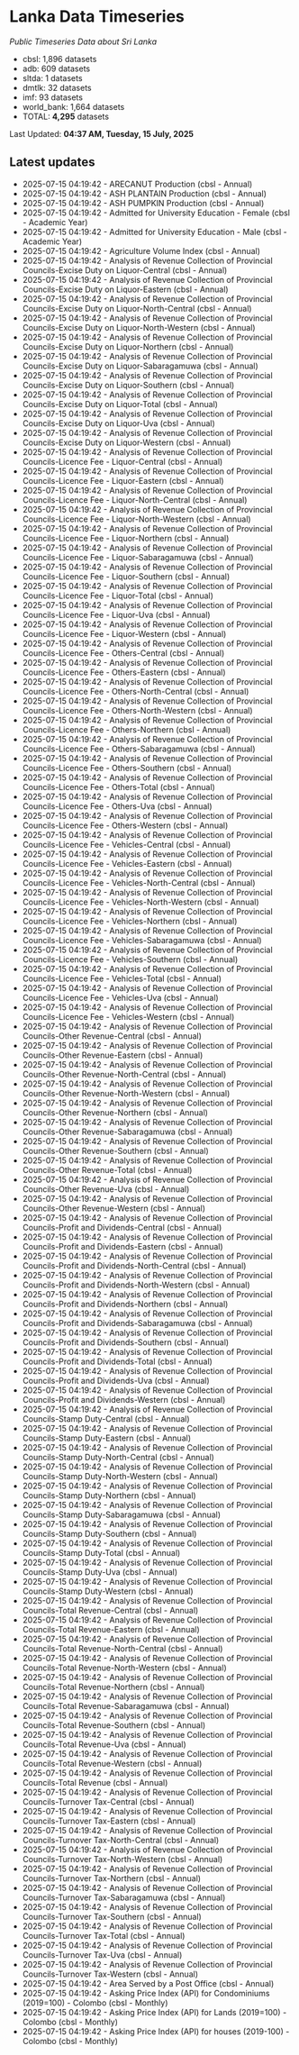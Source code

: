# Lanka Data Timeseries
*Public Timeseries Data about Sri Lanka*

* cbsl: 1,896 datasets
* adb: 609 datasets
* sltda: 1 datasets
* dmtlk: 32 datasets
* imf: 93 datasets
* world_bank: 1,664 datasets
* TOTAL: **4,295** datasets

Last Updated: **04:37 AM, Tuesday, 15 July, 2025**

## Latest updates

* 2025-07-15 04:19:42 - ARECANUT Production (cbsl - Annual)
* 2025-07-15 04:19:42 - ASH PLANTAIN Production (cbsl - Annual)
* 2025-07-15 04:19:42 - ASH PUMPKIN Production (cbsl - Annual)
* 2025-07-15 04:19:42 - Admitted for University Education - Female (cbsl - Academic Year)
* 2025-07-15 04:19:42 - Admitted for University Education - Male (cbsl - Academic Year)
* 2025-07-15 04:19:42 - Agriculture Volume Index (cbsl - Annual)
* 2025-07-15 04:19:42 - Analysis of Revenue Collection of Provincial Councils-Excise Duty on Liquor-Central (cbsl - Annual)
* 2025-07-15 04:19:42 - Analysis of Revenue Collection of Provincial Councils-Excise Duty on Liquor-Eastern (cbsl - Annual)
* 2025-07-15 04:19:42 - Analysis of Revenue Collection of Provincial Councils-Excise Duty on Liquor-North-Central (cbsl - Annual)
* 2025-07-15 04:19:42 - Analysis of Revenue Collection of Provincial Councils-Excise Duty on Liquor-North-Western (cbsl - Annual)
* 2025-07-15 04:19:42 - Analysis of Revenue Collection of Provincial Councils-Excise Duty on Liquor-Northern (cbsl - Annual)
* 2025-07-15 04:19:42 - Analysis of Revenue Collection of Provincial Councils-Excise Duty on Liquor-Sabaragamuwa (cbsl - Annual)
* 2025-07-15 04:19:42 - Analysis of Revenue Collection of Provincial Councils-Excise Duty on Liquor-Southern (cbsl - Annual)
* 2025-07-15 04:19:42 - Analysis of Revenue Collection of Provincial Councils-Excise Duty on Liquor-Total (cbsl - Annual)
* 2025-07-15 04:19:42 - Analysis of Revenue Collection of Provincial Councils-Excise Duty on Liquor-Uva (cbsl - Annual)
* 2025-07-15 04:19:42 - Analysis of Revenue Collection of Provincial Councils-Excise Duty on Liquor-Western (cbsl - Annual)
* 2025-07-15 04:19:42 - Analysis of Revenue Collection of Provincial Councils-Licence Fee - Liquor-Central (cbsl - Annual)
* 2025-07-15 04:19:42 - Analysis of Revenue Collection of Provincial Councils-Licence Fee - Liquor-Eastern (cbsl - Annual)
* 2025-07-15 04:19:42 - Analysis of Revenue Collection of Provincial Councils-Licence Fee - Liquor-North-Central (cbsl - Annual)
* 2025-07-15 04:19:42 - Analysis of Revenue Collection of Provincial Councils-Licence Fee - Liquor-North-Western (cbsl - Annual)
* 2025-07-15 04:19:42 - Analysis of Revenue Collection of Provincial Councils-Licence Fee - Liquor-Northern (cbsl - Annual)
* 2025-07-15 04:19:42 - Analysis of Revenue Collection of Provincial Councils-Licence Fee - Liquor-Sabaragamuwa (cbsl - Annual)
* 2025-07-15 04:19:42 - Analysis of Revenue Collection of Provincial Councils-Licence Fee - Liquor-Southern (cbsl - Annual)
* 2025-07-15 04:19:42 - Analysis of Revenue Collection of Provincial Councils-Licence Fee - Liquor-Total (cbsl - Annual)
* 2025-07-15 04:19:42 - Analysis of Revenue Collection of Provincial Councils-Licence Fee - Liquor-Uva (cbsl - Annual)
* 2025-07-15 04:19:42 - Analysis of Revenue Collection of Provincial Councils-Licence Fee - Liquor-Western (cbsl - Annual)
* 2025-07-15 04:19:42 - Analysis of Revenue Collection of Provincial Councils-Licence Fee - Others-Central (cbsl - Annual)
* 2025-07-15 04:19:42 - Analysis of Revenue Collection of Provincial Councils-Licence Fee - Others-Eastern (cbsl - Annual)
* 2025-07-15 04:19:42 - Analysis of Revenue Collection of Provincial Councils-Licence Fee - Others-North-Central (cbsl - Annual)
* 2025-07-15 04:19:42 - Analysis of Revenue Collection of Provincial Councils-Licence Fee - Others-North-Western (cbsl - Annual)
* 2025-07-15 04:19:42 - Analysis of Revenue Collection of Provincial Councils-Licence Fee - Others-Northern (cbsl - Annual)
* 2025-07-15 04:19:42 - Analysis of Revenue Collection of Provincial Councils-Licence Fee - Others-Sabaragamuwa (cbsl - Annual)
* 2025-07-15 04:19:42 - Analysis of Revenue Collection of Provincial Councils-Licence Fee - Others-Southern (cbsl - Annual)
* 2025-07-15 04:19:42 - Analysis of Revenue Collection of Provincial Councils-Licence Fee - Others-Total (cbsl - Annual)
* 2025-07-15 04:19:42 - Analysis of Revenue Collection of Provincial Councils-Licence Fee - Others-Uva (cbsl - Annual)
* 2025-07-15 04:19:42 - Analysis of Revenue Collection of Provincial Councils-Licence Fee - Others-Western (cbsl - Annual)
* 2025-07-15 04:19:42 - Analysis of Revenue Collection of Provincial Councils-Licence Fee - Vehicles-Central (cbsl - Annual)
* 2025-07-15 04:19:42 - Analysis of Revenue Collection of Provincial Councils-Licence Fee - Vehicles-Eastern (cbsl - Annual)
* 2025-07-15 04:19:42 - Analysis of Revenue Collection of Provincial Councils-Licence Fee - Vehicles-North-Central (cbsl - Annual)
* 2025-07-15 04:19:42 - Analysis of Revenue Collection of Provincial Councils-Licence Fee - Vehicles-North-Western (cbsl - Annual)
* 2025-07-15 04:19:42 - Analysis of Revenue Collection of Provincial Councils-Licence Fee - Vehicles-Northern (cbsl - Annual)
* 2025-07-15 04:19:42 - Analysis of Revenue Collection of Provincial Councils-Licence Fee - Vehicles-Sabaragamuwa (cbsl - Annual)
* 2025-07-15 04:19:42 - Analysis of Revenue Collection of Provincial Councils-Licence Fee - Vehicles-Southern (cbsl - Annual)
* 2025-07-15 04:19:42 - Analysis of Revenue Collection of Provincial Councils-Licence Fee - Vehicles-Total (cbsl - Annual)
* 2025-07-15 04:19:42 - Analysis of Revenue Collection of Provincial Councils-Licence Fee - Vehicles-Uva (cbsl - Annual)
* 2025-07-15 04:19:42 - Analysis of Revenue Collection of Provincial Councils-Licence Fee - Vehicles-Western (cbsl - Annual)
* 2025-07-15 04:19:42 - Analysis of Revenue Collection of Provincial Councils-Other Revenue-Central (cbsl - Annual)
* 2025-07-15 04:19:42 - Analysis of Revenue Collection of Provincial Councils-Other Revenue-Eastern (cbsl - Annual)
* 2025-07-15 04:19:42 - Analysis of Revenue Collection of Provincial Councils-Other Revenue-North-Central (cbsl - Annual)
* 2025-07-15 04:19:42 - Analysis of Revenue Collection of Provincial Councils-Other Revenue-North-Western (cbsl - Annual)
* 2025-07-15 04:19:42 - Analysis of Revenue Collection of Provincial Councils-Other Revenue-Northern (cbsl - Annual)
* 2025-07-15 04:19:42 - Analysis of Revenue Collection of Provincial Councils-Other Revenue-Sabaragamuwa (cbsl - Annual)
* 2025-07-15 04:19:42 - Analysis of Revenue Collection of Provincial Councils-Other Revenue-Southern (cbsl - Annual)
* 2025-07-15 04:19:42 - Analysis of Revenue Collection of Provincial Councils-Other Revenue-Total (cbsl - Annual)
* 2025-07-15 04:19:42 - Analysis of Revenue Collection of Provincial Councils-Other Revenue-Uva (cbsl - Annual)
* 2025-07-15 04:19:42 - Analysis of Revenue Collection of Provincial Councils-Other Revenue-Western (cbsl - Annual)
* 2025-07-15 04:19:42 - Analysis of Revenue Collection of Provincial Councils-Profit and Dividends-Central (cbsl - Annual)
* 2025-07-15 04:19:42 - Analysis of Revenue Collection of Provincial Councils-Profit and Dividends-Eastern (cbsl - Annual)
* 2025-07-15 04:19:42 - Analysis of Revenue Collection of Provincial Councils-Profit and Dividends-North-Central (cbsl - Annual)
* 2025-07-15 04:19:42 - Analysis of Revenue Collection of Provincial Councils-Profit and Dividends-North-Western (cbsl - Annual)
* 2025-07-15 04:19:42 - Analysis of Revenue Collection of Provincial Councils-Profit and Dividends-Northern (cbsl - Annual)
* 2025-07-15 04:19:42 - Analysis of Revenue Collection of Provincial Councils-Profit and Dividends-Sabaragamuwa (cbsl - Annual)
* 2025-07-15 04:19:42 - Analysis of Revenue Collection of Provincial Councils-Profit and Dividends-Southern (cbsl - Annual)
* 2025-07-15 04:19:42 - Analysis of Revenue Collection of Provincial Councils-Profit and Dividends-Total (cbsl - Annual)
* 2025-07-15 04:19:42 - Analysis of Revenue Collection of Provincial Councils-Profit and Dividends-Uva (cbsl - Annual)
* 2025-07-15 04:19:42 - Analysis of Revenue Collection of Provincial Councils-Profit and Dividends-Western (cbsl - Annual)
* 2025-07-15 04:19:42 - Analysis of Revenue Collection of Provincial Councils-Stamp Duty-Central (cbsl - Annual)
* 2025-07-15 04:19:42 - Analysis of Revenue Collection of Provincial Councils-Stamp Duty-Eastern (cbsl - Annual)
* 2025-07-15 04:19:42 - Analysis of Revenue Collection of Provincial Councils-Stamp Duty-North-Central (cbsl - Annual)
* 2025-07-15 04:19:42 - Analysis of Revenue Collection of Provincial Councils-Stamp Duty-North-Western (cbsl - Annual)
* 2025-07-15 04:19:42 - Analysis of Revenue Collection of Provincial Councils-Stamp Duty-Northern (cbsl - Annual)
* 2025-07-15 04:19:42 - Analysis of Revenue Collection of Provincial Councils-Stamp Duty-Sabaragamuwa (cbsl - Annual)
* 2025-07-15 04:19:42 - Analysis of Revenue Collection of Provincial Councils-Stamp Duty-Southern (cbsl - Annual)
* 2025-07-15 04:19:42 - Analysis of Revenue Collection of Provincial Councils-Stamp Duty-Total (cbsl - Annual)
* 2025-07-15 04:19:42 - Analysis of Revenue Collection of Provincial Councils-Stamp Duty-Uva (cbsl - Annual)
* 2025-07-15 04:19:42 - Analysis of Revenue Collection of Provincial Councils-Stamp Duty-Western (cbsl - Annual)
* 2025-07-15 04:19:42 - Analysis of Revenue Collection of Provincial Councils-Total Revenue-Central (cbsl - Annual)
* 2025-07-15 04:19:42 - Analysis of Revenue Collection of Provincial Councils-Total Revenue-Eastern (cbsl - Annual)
* 2025-07-15 04:19:42 - Analysis of Revenue Collection of Provincial Councils-Total Revenue-North-Central (cbsl - Annual)
* 2025-07-15 04:19:42 - Analysis of Revenue Collection of Provincial Councils-Total Revenue-North-Western (cbsl - Annual)
* 2025-07-15 04:19:42 - Analysis of Revenue Collection of Provincial Councils-Total Revenue-Northern (cbsl - Annual)
* 2025-07-15 04:19:42 - Analysis of Revenue Collection of Provincial Councils-Total Revenue-Sabaragamuwa (cbsl - Annual)
* 2025-07-15 04:19:42 - Analysis of Revenue Collection of Provincial Councils-Total Revenue-Southern (cbsl - Annual)
* 2025-07-15 04:19:42 - Analysis of Revenue Collection of Provincial Councils-Total Revenue-Uva (cbsl - Annual)
* 2025-07-15 04:19:42 - Analysis of Revenue Collection of Provincial Councils-Total Revenue-Western (cbsl - Annual)
* 2025-07-15 04:19:42 - Analysis of Revenue Collection of Provincial Councils-Total Revenue (cbsl - Annual)
* 2025-07-15 04:19:42 - Analysis of Revenue Collection of Provincial Councils-Turnover Tax-Central (cbsl - Annual)
* 2025-07-15 04:19:42 - Analysis of Revenue Collection of Provincial Councils-Turnover Tax-Eastern (cbsl - Annual)
* 2025-07-15 04:19:42 - Analysis of Revenue Collection of Provincial Councils-Turnover Tax-North-Central (cbsl - Annual)
* 2025-07-15 04:19:42 - Analysis of Revenue Collection of Provincial Councils-Turnover Tax-North-Western (cbsl - Annual)
* 2025-07-15 04:19:42 - Analysis of Revenue Collection of Provincial Councils-Turnover Tax-Northern (cbsl - Annual)
* 2025-07-15 04:19:42 - Analysis of Revenue Collection of Provincial Councils-Turnover Tax-Sabaragamuwa (cbsl - Annual)
* 2025-07-15 04:19:42 - Analysis of Revenue Collection of Provincial Councils-Turnover Tax-Southern (cbsl - Annual)
* 2025-07-15 04:19:42 - Analysis of Revenue Collection of Provincial Councils-Turnover Tax-Total (cbsl - Annual)
* 2025-07-15 04:19:42 - Analysis of Revenue Collection of Provincial Councils-Turnover Tax-Uva (cbsl - Annual)
* 2025-07-15 04:19:42 - Analysis of Revenue Collection of Provincial Councils-Turnover Tax-Western (cbsl - Annual)
* 2025-07-15 04:19:42 - Area Served by a Post Office (cbsl - Annual)
* 2025-07-15 04:19:42 - Asking Price Index (API) for Condominiums (2019=100) - Colombo (cbsl - Monthly)
* 2025-07-15 04:19:42 - Asking Price Index (API) for Lands (2019=100) - Colombo (cbsl - Monthly)
* 2025-07-15 04:19:42 - Asking Price Index (API) for houses (2019-100) - Colombo (cbsl - Monthly)